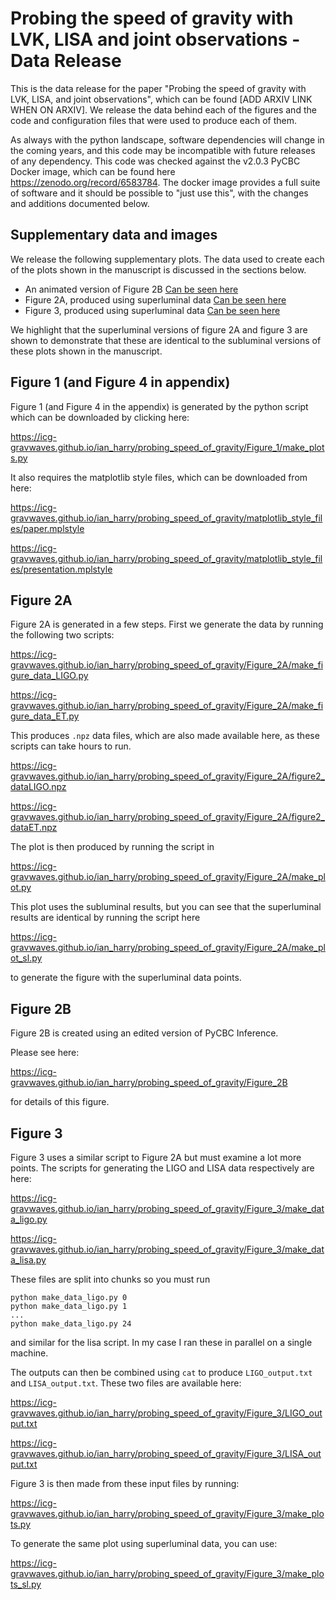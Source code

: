 # Probing the speed of gravity with LVK, LISA and joint observations - Data Release

This is the data release for the paper "Probing the speed of gravity with LVK, LISA, and joint observations", which can be found
\[ADD ARXIV LINK WHEN ON ARXIV\]. We release the data behind each of the figures and the code and configuration files that were used to produce each of them.

As always with the python landscape, software dependencies will change in the coming years, and this code may be incompatible with future releases of any dependency. This code was checked against the v2.0.3 PyCBC Docker image, which can be found here https://zenodo.org/record/6583784. The docker image provides a full suite of software and it should be possible to "just use this", with the changes and additions documented below.

## Supplementary data and images

We release the following supplementary plots. The data used to create each of the plots shown in the manuscript is discussed in the sections below.

* An animated version of Figure 2B [Can be seen here](https://icg-gravwaves.github.io/ian_harry/probing_speed_of_gravity/Figure_2B/figure2b.mp4)
* Figure 2A, produced using superluminal data [Can be seen here](https://icg-gravwaves.github.io/ian_harry/probing_speed_of_gravity/Figure_2A/figure2a_sl.png)
* Figure 3, produced using superluminal data [Can be seen here](https://icg-gravwaves.github.io/ian_harry/probing_speed_of_gravity/Figure_3/figure3_sl.png)

We highlight that the superluminal versions of figure 2A and figure 3 are shown to demonstrate that these are identical to the subluminal versions of these plots
shown in the manuscript.

## Figure 1 (and Figure 4 in appendix)

Figure 1 (and Figure 4 in the appendix) is generated by the python script which can be downloaded by clicking here:

<https://icg-gravwaves.github.io/ian_harry/probing_speed_of_gravity/Figure_1/make_plots.py>

It also requires the matplotlib style files, which can be downloaded from here:

<https://icg-gravwaves.github.io/ian_harry/probing_speed_of_gravity/matplotlib_style_files/paper.mplstyle>

<https://icg-gravwaves.github.io/ian_harry/probing_speed_of_gravity/matplotlib_style_files/presentation.mplstyle>


## Figure 2A

Figure 2A is generated in a few steps. First we generate the data by running the following two scripts:

<https://icg-gravwaves.github.io/ian_harry/probing_speed_of_gravity/Figure_2A/make_figure_data_LIGO.py>

<https://icg-gravwaves.github.io/ian_harry/probing_speed_of_gravity/Figure_2A/make_figure_data_ET.py>

This produces `.npz` data files, which are also made available here, as these scripts can take hours to run.

<https://icg-gravwaves.github.io/ian_harry/probing_speed_of_gravity/Figure_2A/figure2_dataLIGO.npz>

<https://icg-gravwaves.github.io/ian_harry/probing_speed_of_gravity/Figure_2A/figure2_dataET.npz>

The plot is then produced by running the script in

<https://icg-gravwaves.github.io/ian_harry/probing_speed_of_gravity/Figure_2A/make_plot.py>

This plot uses the subluminal results, but you can see that the superluminal results are identical by running the script here

<https://icg-gravwaves.github.io/ian_harry/probing_speed_of_gravity/Figure_2A/make_plot_sl.py>

to generate the figure with the superluminal data points.

## Figure 2B

Figure 2B is created using an edited version of PyCBC Inference.

Please see here:

<https://icg-gravwaves.github.io/ian_harry/probing_speed_of_gravity/Figure_2B>

for details of this figure.

## Figure 3

Figure 3 uses a similar script to Figure 2A but must examine a lot more points. The scripts for generating the LIGO and LISA data respectively are here:

<https://icg-gravwaves.github.io/ian_harry/probing_speed_of_gravity/Figure_3/make_data_ligo.py>

<https://icg-gravwaves.github.io/ian_harry/probing_speed_of_gravity/Figure_3/make_data_lisa.py>

These files are split into chunks so you must run

```
python make_data_ligo.py 0
python make_data_ligo.py 1
...
python make_data_ligo.py 24
```

and similar for the lisa script. In my case I ran these in parallel on a single machine.

The outputs can then be combined using `cat` to produce `LIGO_output.txt` and `LISA_output.txt`. These two files are available here:

<https://icg-gravwaves.github.io/ian_harry/probing_speed_of_gravity/Figure_3/LIGO_output.txt>

<https://icg-gravwaves.github.io/ian_harry/probing_speed_of_gravity/Figure_3/LISA_output.txt>

Figure 3 is then made from these input files by running:

<https://icg-gravwaves.github.io/ian_harry/probing_speed_of_gravity/Figure_3/make_plots.py>

To generate the same plot using superluminal data, you can use:

<https://icg-gravwaves.github.io/ian_harry/probing_speed_of_gravity/Figure_3/make_plots_sl.py>



